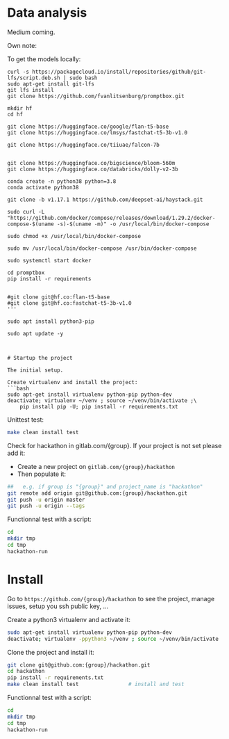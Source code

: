# Data analysis
Medium coming.

Own note:

To get the models locally:
```
curl -s https://packagecloud.io/install/repositories/github/git-lfs/script.deb.sh | sudo bash
sudo apt-get install git-lfs
git lfs install
git clone https://github.com/fvanlitsenburg/promptbox.git

mkdir hf
cd hf

git clone https://huggingface.co/google/flan-t5-base
git clone https://huggingface.co/lmsys/fastchat-t5-3b-v1.0

git clone https://huggingface.co/tiiuae/falcon-7b


git clone https://huggingface.co/bigscience/bloom-560m
git clone https://huggingface.co/databricks/dolly-v2-3b

conda create -n python38 python=3.8
conda activate python38

git clone -b v1.17.1 https://github.com/deepset-ai/haystack.git

sudo curl -L "https://github.com/docker/compose/releases/download/1.29.2/docker-compose-$(uname -s)-$(uname -m)" -o /usr/local/bin/docker-compose

sudo chmod +x /usr/local/bin/docker-compose

sudo mv /usr/local/bin/docker-compose /usr/bin/docker-compose

sudo systemctl start docker

cd promptbox
pip install -r requirements


#git clone git@hf.co:flan-t5-base
#git clone git@hf.co:fastchat-t5-3b-v1.0
'''

sudo apt install python3-pip

sudo apt update -y



# Startup the project

The initial setup.

Create virtualenv and install the project:
```bash
sudo apt-get install virtualenv python-pip python-dev
deactivate; virtualenv ~/venv ; source ~/venv/bin/activate ;\
    pip install pip -U; pip install -r requirements.txt
```

Unittest test:
```bash
make clean install test
```

Check for hackathon in gitlab.com/{group}.
If your project is not set please add it:

- Create a new project on `gitlab.com/{group}/hackathon`
- Then populate it:

```bash
##   e.g. if group is "{group}" and project_name is "hackathon"
git remote add origin git@github.com:{group}/hackathon.git
git push -u origin master
git push -u origin --tags
```

Functionnal test with a script:

```bash
cd
mkdir tmp
cd tmp
hackathon-run
```

# Install

Go to `https://github.com/{group}/hackathon` to see the project, manage issues,
setup you ssh public key, ...

Create a python3 virtualenv and activate it:

```bash
sudo apt-get install virtualenv python-pip python-dev
deactivate; virtualenv -ppython3 ~/venv ; source ~/venv/bin/activate
```

Clone the project and install it:

```bash
git clone git@github.com:{group}/hackathon.git
cd hackathon
pip install -r requirements.txt
make clean install test                # install and test
```
Functionnal test with a script:

```bash
cd
mkdir tmp
cd tmp
hackathon-run
```
